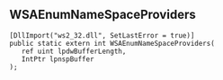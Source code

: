 ## WSAEnumNameSpaceProviders

```
[DllImport("ws2_32.dll", SetLastError = true)]
public static extern int WSAEnumNameSpaceProviders(
   ref uint lpdwBufferLength,
   IntPtr lpnspBuffer
);
```

